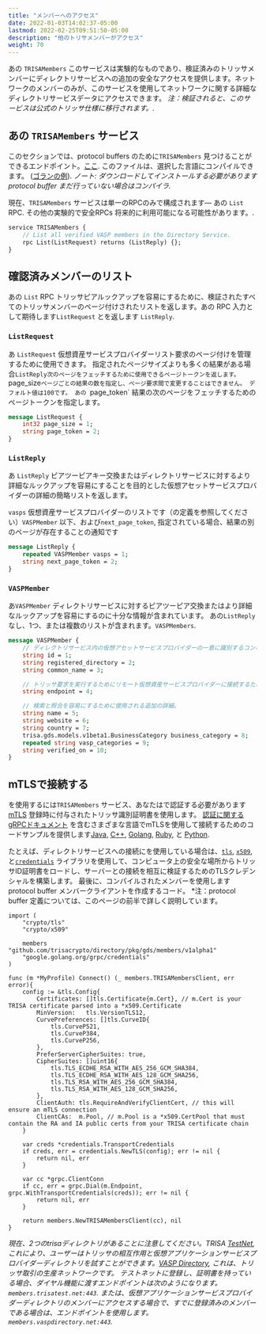 ```yaml
---
title: "メンバーへのアクセス"
date: 2022-01-03T14:02:37-05:00
lastmod: 2022-02-25T09:51:50-05:00
description: "他のトリサメンバーがアクセス"
weight: 70
---
```


あの `TRISAMembers` このサービスは実験的なものであり、検証済みのトリッサメンバーにディレクトリサービスへの追加の安全なアクセスを提供します。ネットワークのメンバーのみが、このサービスを使用してネットワークに関する詳細なディレクトリサービスデータにアクセスできます。
*注：検証されると、このサービスは公式のトリッサ仕様に移行されます。.*

## あの `TRISAMembers` サービス

このセクションでは、protocol buffers のために`TRISAMembers` 見つけることができるエンドポイント。[ここ](https://github.com/trisacrypto/directory/blob/main/proto/gds/members/v1alpha1/members.proto). このファイルは、選択した言語にコンパイルできます。 ([ゴランの例](https://github.com/trisacrypto/directory/tree/main/pkg/gds/members/v1alpha1)). *ノート: ダウンロードしてインストールする必要があります protocol buffer まだ行っていない場合はコンパイラ.*

現在、`TRISAMembers` サービスは単一のRPCのみで構成されます&mdash; あの `List` RPC. その他の実験的で安全RPCs 将来的に利用可能になる可能性があります。.

```proto
service TRISAMembers {
    // List all verified VASP members in the Directory Service.
    rpc List(ListRequest) returns (ListReply) {};
}
```

## 確認済みメンバーのリスト

あの `List` RPC トリッサピアルックアップを容易にするために、検証されたすべてのトリッサメンバーのページ付けされたリストを返します。あの  RPC 入力として期待します`ListRequest` とを返します `ListReply`.

### `ListRequest`

あ `ListRequest` 仮想資産サービスプロバイダーリスト要求のページ付けを管理するために使用できます。 指定されたページサイズよりも多くの結果がある場合`ListReply次のページをフェッチするために使用できるページトークンを返します。
`page_size` ページごとの結果の数を指定し、ページ要求間で変更することはできません。 デフォルト値は100です。 あの  `page_token` 結果の次のページをフェッチするためのページトークンを指定します。

```proto
message ListRequest {
    int32 page_size = 1;
    string page_token = 2;
}
```

### `ListReply`

あ `ListReply` ピアツーピアキー交換またはディレクトリサービスに対するより詳細なルックアップを容易にすることを目的とした仮想アセットサービスプロバイダーの詳細の簡略リストを返します。

`vasps` 仮想資産サービスプロバイダーのリストです（の定義を参照してください）`VASPMember` 以下、および`next_page_token`, 指定されている場合、結果の別のページが存在することの通知です

```proto
message ListReply {
    repeated VASPMember vasps = 1;
    string next_page_token = 2;
}
```

### `VASPMember`

あ`VASPMember` ディレクトリサービスに対するピアツーピア交換またはより詳細なルックアップを容易にするのに十分な情報が含まれています。 あの`ListReply` なし、1つ、または複数のリストが含まれます。`VASPMembers`.

```proto
message VASPMember {
    // ディレクトリサービス内の仮想アセットサービスプロバイダーの一意に識別するコンポーネント
    string id = 1;
    string registered_directory = 2;
    string common_name = 3;

    // トリッサ要求を実行するためにリモート仮想資産サービスプロバイダーに接続するためのアドレス。
    string endpoint = 4;

    // 検索と照合を容易にするために使用される追加の詳細。
    string name = 5;
    string website = 6;
    string country = 7;
    trisa.gds.models.v1beta1.BusinessCategory business_category = 8;
    repeated string vasp_categories = 9;
    string verified_on = 10;
}
```

## mTLSで接続する

を使用するには`TRISAMembers` サービス、あなたはで認証する必要があります[mTLS](https://grpc.io/docs/guides/auth/) 登録時に付与されたトリッサ識別証明書を使用します。
[認証に関するgRPCドキュメント](https://grpc.io/docs/guides/auth) を含むさまざまな言語でmTLSを使用して接続するためのコードサンプルを提供します[Java](https://grpc.io/docs/guides/auth/#java), [C++](https://grpc.io/docs/guides/auth/#c), [Golang](https://grpc.io/docs/guides/auth/#go), [Ruby](https://grpc.io/docs/guides/auth/#ruby), と [Python](https://grpc.io/docs/guides/auth/#python).

たとえば、ディレクトリサービスへの接続にを使用している場合は、[`tls`](https://pkg.go.dev/crypto/tls), [`x509`](https://pkg.go.dev/crypto/x509), と[`credentials`](https://pkg.go.dev/google.golang.org/grpc/credentials) ライブラリを使用して、コンピュータ上の安全な場所からトリッサID証明書をロードし、サーバーとの接続を相互に検証するためのTLSクレデンシャルを構築します。 最後に、コンパイルされたメンバーを使用します protocol buffer メンバークライアントを作成するコード。 *注：protocol buffer 定義については、このページの前半で詳しく説明しています。

```golang
import (
    "crypto/tls"
    "crypto/x509"

    members "github.com/trisacrypto/directory/pkg/gds/members/v1alpha1"
    "google.golang.org/grpc/credentials"
)

func (m *MyProfile) Connect() (_ members.TRISAMembersClient, err error){
    config := &tls.Config{
		Certificates: []tls.Certificate{m.Cert}, // m.Cert is your TRISA certificate parsed into a *x509.Certificate
		MinVersion:   tls.VersionTLS12,
		CurvePreferences: []tls.CurveID{
			tls.CurveP521,
			tls.CurveP384,
			tls.CurveP256,
		},
		PreferServerCipherSuites: true,
		CipherSuites: []uint16{
			tls.TLS_ECDHE_RSA_WITH_AES_256_GCM_SHA384,
			tls.TLS_ECDHE_RSA_WITH_AES_128_GCM_SHA256,
			tls.TLS_RSA_WITH_AES_256_GCM_SHA384,
			tls.TLS_RSA_WITH_AES_128_GCM_SHA256,
		},
		ClientAuth: tls.RequireAndVerifyClientCert, // this will ensure an mTLS connection
		ClientCAs:  m.Pool, // m.Pool is a *x509.CertPool that must contain the RA and IA public certs from your TRISA certificate chain
	}

    var creds *credentials.TransportCredentials
    if creds, err = credentials.NewTLS(config); err != nil {
        return nil, err
    }

    var cc *grpc.ClientConn
    if cc, err = grpc.Dial(m.Endpoint, grpc.WithTransportCredentials(creds)); err != nil {
        return nil, err
    }

    return members.NewTRISAMembersClient(cc), nil
}
```

*現在、2つのtrisaディレクトリがあることに注意してください。TRISA [TestNet](https://trisatest.net/), これにより、ユーザーはトリッサの相互作用と仮想アプリケーションサービスプロバイダーディレクトリを試すことができます。[VASP Directory](https://vaspdirectory.net/), これは、トリッサ取引の生産ネットワークです。 テストネットに登録し、証明書を持っている場合、ダイヤル機能に渡すエンドポイントは次のようになります。`members.trisatest.net:443`. または、仮想アプリケーションサービスプロバイダーディレクトリのメンバーにアクセスする場合で、すでに登録済みのメンバーである場合は、エンドポイントを使用します。`members.vaspdirectory.net:443`.*
